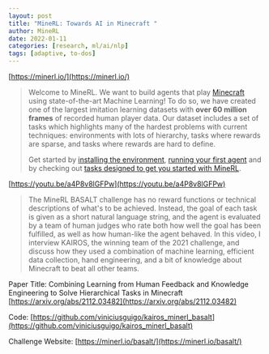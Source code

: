 ```yaml
---
layout: post
title: "MineRL: Towards AI in Minecraft "
author: MineRL
date: 2022-01-11
categories: [research, ml/ai/nlp]
tags: [adaptive, to-dos]
---
```


[https://minerl.io/](https://minerl.io/)

> Welcome to MineRL. We want to build agents that play [Minecraft](http://minecraft.net/) using state-of-the-art Machine Learning! To do so, we have created one of the largest imitation learning datasets with **over 60 million frames** of recorded human player data. Our dataset includes a set of tasks which highlights many of the hardest problems with current techniques: environments with lots of hierarchy, tasks where rewards are sparse, and tasks where rewards are hard to define.
>
> Get started by [installing the environment](https://minerl.readthedocs.io/en/latest/tutorials/index.html), [running your first agent](https://minerl.readthedocs.io/en/latest/tutorials/first_agent.html) and by checking out [tasks designed to get you started with MineRL](https://github.com/minerllabs/getting-started-tasks/).



[https://youtu.be/a4P8v8lGFPw](https://youtu.be/a4P8v8lGFPw)

> The MineRL BASALT challenge has no reward functions or technical descriptions of what's to be achieved. Instead, the goal of each task is given as a short natural language string, and the agent is evaluated by a team of human judges who rate both how well the goal has been fulfilled, as well as how human-like the agent behaved. In this video, I interview KAIROS, the winning team of the 2021 challenge, and discuss how they used a combination of machine learning, efficient data collection, hand engineering, and a bit of knowledge about Minecraft to beat all other teams.

Paper Title: Combining Learning from Human Feedback and Knowledge Engineering to Solve Hierarchical Tasks in Minecraft [https://arxiv.org/abs/2112.03482](https://arxiv.org/abs/2112.03482)

Code: [https://github.com/viniciusguigo/kairos_minerl_basalt](https://github.com/viniciusguigo/kairos_minerl_basalt)

Challenge Website: [https://minerl.io/basalt/](https://minerl.io/basalt/)






